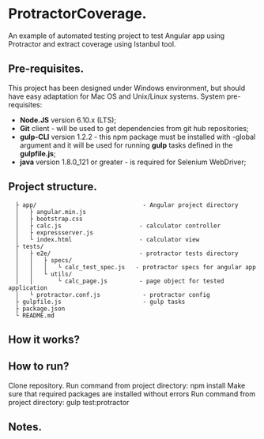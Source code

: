 # ProtractorCoverage.
An example of automated testing project to test Angular app using Protractor and extract coverage using Istanbul tool.

## Pre-requisites.
This project has been designed under Windows environment, but should have easy adaptation for Mac OS and Unix/Linux systems.
System pre-requisites:
 * **Node.JS** version 6.10.x (LTS);
 * **Git** client - will be used to get dependencies from git hub repositories;
 * **gulp-CLI** version 1.2.2 - this npm package must be installed with -global argument and it will be used for running **gulp** tasks defined in the **gulpfile.js**;
 * **java** version 1.8.0_121 or greater - is required for Selenium WebDriver;

## Project structure.
  ```
    ├ app/                              - Angular project directory
    │   ├ angular.min.js
    │   ├ bootstrap.css
    │   ├ calc.js                      - calculator controller
    │   ├ expressserver.js
    │   └ index.html                   - calculator view
    ├ tests/
    │   ├ e2e/                         - protractor tests directory
    │   │   ├ specs/
    │   │   │   └ calc_test_spec.js   - protractor specs for angular app
    │   │   └ utils/
    │   │       └ calc_page.js         - page object for tested application
    │   └ protractor.conf.js            - protractor config
    ├ gulpfile.js                       - gulp tasks
    ├ package.json
    └ README.md
  ```
## How it works?

## How to run?
  Clone repository.
  Run command from project directory: npm install
  Make sure that required packages are installed without errors
  Run command from project directory: gulp test:protractor

## Notes.
